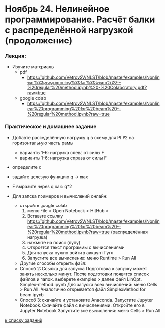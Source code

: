 # Ноябрь 24. Нелинейное программирование. Расчёт балки с распределённой нагрузкой (продолжение) 

### Лекция: 
- Изучите материалы
  - pdf
    - https://github.com/VetrovSV/NLST/blob/master/examples/Nonlinear%20programming%20for%20beam%20--%20regular%20method.ipynb%20-%20Colaboratory.pdf?raw=true
  - google colab  
    - https://github.com/VetrovSV/NLST/blob/master/examples/Nonlinear%20programming%20for%20beam%20--%20regular%20method.ipynb?raw=true

    
### Практическое и домашнее задание
- Добавте распеделённую нагрузку q в схему для РГР2 на горизонтальную часть рамы
  - варианты 1-6: нагрузка слева от силы F
  - варианты 1-6: нагрузка справа от силы F
-  определите q
  - задайте целевую функцию q -> max
  - F выразите через  q как: q*2
    
    
- Для запска примеров и вычислений онлайн:
  - откройте google colab
    1. меню File > Open Notebook > HitHub >
    1. Вставьте ссылку https://github.com/VetrovSV/NLST/blob/master/examples/Nonlinear%20programming%20for%20beam%20--%20regular%20method.ipynb?raw=true (распределённая нагрузка)
    1. нажмите на поиск (лупу)
    1. Откроется текст программы с вычислениями
    1. Для запуска нужно войти в аккаунт Гугл
    1. Запустите все вычисление: меню Runtime > Run All
   - Другие способы открыть файл:
    - Способ 2: Ссылка для запуска Подготовка к запуску может занять несколько минут. После подготовки появится список файлов и папок. выберете examples > далее файл LinOpt. Simplex-method.ipynb Для запуска всех вычислений: меню Cells > Run All. Аналогично открывается файл SimplexMethod for beam.ipynb
    - Способ 3: скачайте и установите Anaconda. Запустите Jupyter Notebook. Скачайте файл с вычислениями. Откройте его в Jupyter Notebook Запустите все вычисления: меню Cells > Run All


[к списку заданий](https://github.com/VetrovSV/NLST/blob/master/dist2020/tasks2020.md)
